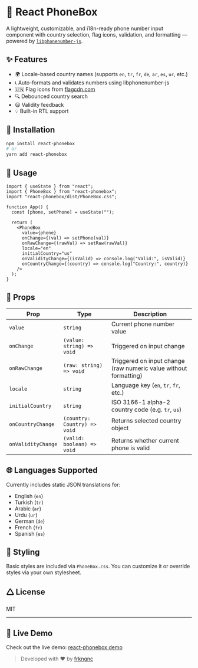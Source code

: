 # 📱 React PhoneBox

A lightweight, customizable, and i18n-ready phone number input component with country selection, flag icons, validation, and formatting — powered by [`libphonenumber-js`](https://github.com/catamphetamine/libphonenumber-js).

## ✨ Features

- 🌍 Locale-based country names (supports `en`, `tr`, `fr`, `de`, `ar`, `es`, `ur`, etc.)
- 📞 Auto-formats and validates numbers using libphonenumber-js
- 🇺🇳 Flag icons from [flagcdn.com](https://flagcdn.com)
- 🔍 Debounced country search
- 😦 Validity feedback
- 💡 Built-in RTL support

## 🚀 Installation

```bash
npm install react-phonebox
# or
yarn add react-phonebox
```

## 🔧 Usage

```tsx
import { useState } from "react";
import { PhoneBox } from "react-phonebox";
import "react-phonebox/dist/PhoneBox.css";

function App() {
  const [phone, setPhone] = useState("");

  return (
    <PhoneBox
      value={phone}
      onChange={(val) => setPhone(val)}
      onRawChange={(rawVal) => setRaw(rawVal)}
      locale="en"
      initialCountry="us"
      onValidityChange={(isValid) => console.log("Valid:", isValid)}
      onCountryChange={(country) => console.log("Country:", country)}
    />
  );
}
```

## 🧪 Props

| Prop               | Type                         | Description                                                      |
| ------------------ | ---------------------------- | ---------------------------------------------------------------- |
| `value`            | `string`                     | Current phone number value                                       |
| `onChange`         | `(value: string) => void`    | Triggered on input change                                        |
| `onRawChange`      | `(raw: string) => void`      | Triggered on input change (raw numeric value without formatting) |
| `locale`           | `string`                     | Language key (`en`, `tr`, `fr`, etc.)                            |
| `initialCountry`   | `string`                     | ISO 3166-1 alpha-2 country code (e.g. `tr`, `us`)                |
| `onCountryChange`  | `(country: Country) => void` | Returns selected country object                                  |
| `onValidityChange` | `(valid: boolean) => void`   | Returns whether current phone is valid                           |

## 🌐 Languages Supported

Currently includes static JSON translations for:

- English (`en`)
- Turkish (`tr`)
- Arabic (`ar`)
- Urdu (`ur`)
- German (`de`)
- French (`fr`)
- Spanish (`es`)

## 🧱 Styling

Basic styles are included via `PhoneBox.css`. You can customize it or override styles via your own stylesheet.

## 🛆 License

MIT

---

## 🔗 Live Demo

Check out the live demo: [react-phonebox demo](https://react-phonebox-demo.vercel.app)

> Developed with ❤️ by [frkngnc](https://github.com/frkngnc)
